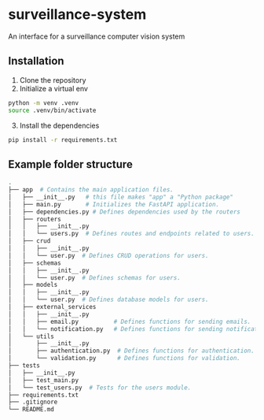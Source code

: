 # surveillance-system

An interface for a surveillance computer vision system

## Installation

1. Clone the repository
2. Initialize a virtual env

```bash
python -m venv .venv
source .venv/bin/activate
```

3. Install the dependencies

```bash
pip install -r requirements.txt
```

## Example folder structure

```bash
.
├── app  # Contains the main application files.
│   ├── __init__.py   # this file makes "app" a "Python package"
│   ├── main.py       # Initializes the FastAPI application.
│   ├── dependencies.py # Defines dependencies used by the routers
│   ├── routers
│   │   ├── __init__.py
│   │   └── users.py  # Defines routes and endpoints related to users.
│   ├── crud
│   │   ├── __init__.py
│   │   └── user.py  # Defines CRUD operations for users.
│   ├── schemas
│   │   ├── __init__.py
│   │   └── user.py  # Defines schemas for users.
│   ├── models
│   │   ├── __init__.py
│   │   └── user.py  # Defines database models for users.
│   ├── external_services
│   │   ├── __init__.py
│   │   ├── email.py          # Defines functions for sending emails.
│   │   └── notification.py   # Defines functions for sending notifications
│   └── utils
│       ├── __init__.py
│       ├── authentication.py  # Defines functions for authentication.
│       └── validation.py      # Defines functions for validation.
├── tests
│   ├── __init__.py
│   ├── test_main.py
│   └── test_users.py  # Tests for the users module.
├── requirements.txt
├── .gitignore
└── README.md
```